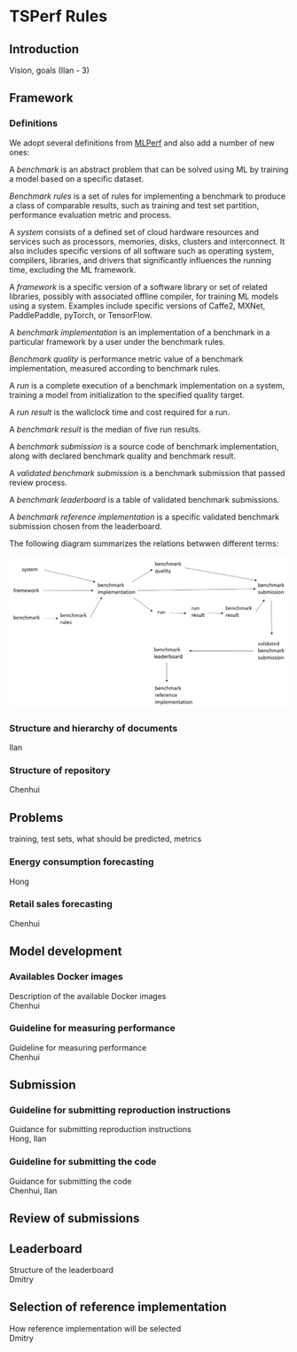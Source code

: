 # TSPerf Rules

## Introduction

Vision, goals (Ilan - 3)

## Framework

### Definitions 
We adopt several definitions from [MLPerf](https://github.com/mlperf/policies/blob/master/rules.adoc) and also add a number of new ones:

A *benchmark* is an abstract problem that can be solved using ML by training a model based on a specific dataset.

*Benchmark rules* is a set of rules for implementing a benchmark to produce a class of comparable results, such as training and test set partition, performance evaluation metric and process.

A *system* consists of a defined set of cloud hardware resources and services such as processors, memories, disks, clusters and interconnect. It also includes specific versions of all software such as operating system, compilers, libraries, and drivers that significantly influences the running time, excluding the ML framework.

A *framework* is a specific version of a software library or set of related libraries, possibly with associated offline compiler, for training ML models using a system. Examples include specific versions of Caffe2, MXNet, PaddlePaddle, pyTorch, or TensorFlow.

A *benchmark implementation* is an implementation of a benchmark in a particular framework by a user under the benchmark rules.

*Benchmark quality* is performance metric value of a benchmark implementation, measured according to benchmark rules.

A *run* is a complete execution of a benchmark implementation on a system, training a model from initialization to the specified  quality target.

A *run result* is the wallclock time and cost required for a run.

A *benchmark result*  is the median of five run results.

A *benchmark submission* is a source code of benchmark implementation, along with declared benchmark quality and  benchmark result.

A *validated benchmark submission* is a benchmark submission that passed review process.

A *benchmark leaderboard* is a table of validated benchmark submissions.

A *benchmark reference implementation* is a specific validated benchmark submission chosen from the leaderboard. 

The following diagram summarizes the relations betwwen different terms: 

<img src="./images/definitions.png" alt="drawing" heigh="300px" width="600px"/>

### Structure and hierarchy of documents 
Ilan

### Structure of repository 
Chenhui

## Problems
training, test sets, what should be predicted, metrics

### Energy consumption forecasting  
Hong

### Retail sales forecasting 
Chenhui

## Model development

### Availables Docker images
Description of the available Docker images  
Chenhui

### Guideline for measuring performance
Guideline for measuring performance  
Chenhui 

## Submission

### Guideline for submitting reproduction instructions
Guidance for submitting reproduction instructions  
Hong, Ilan  

### Guideline for submitting the code
Guidance for submitting the code  
Chenhui, Ilan 

## Review of submissions



## Leaderboard

Structure of the leaderboard  
Dmitry

## Selection of reference implementation

How reference implementation will be selected   
Dmitry